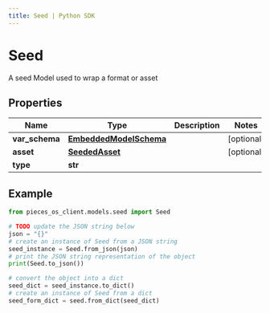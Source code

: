 ```yaml
---
title: Seed | Python SDK
---
```


# Seed

A seed Model used to wrap a format or asset

## Properties

Name | Type | Description | Notes
------------ | ------------- | ------------- | -------------
**var_schema** | [**EmbeddedModelSchema**](EmbeddedModelSchema) |  | [optional] 
**asset** | [**SeededAsset**](SeededAsset) |  | [optional] 
**type** | **str** |  | 

## Example

```python
from pieces_os_client.models.seed import Seed

# TODO update the JSON string below
json = "{}"
# create an instance of Seed from a JSON string
seed_instance = Seed.from_json(json)
# print the JSON string representation of the object
print(Seed.to_json())

# convert the object into a dict
seed_dict = seed_instance.to_dict()
# create an instance of Seed from a dict
seed_form_dict = seed.from_dict(seed_dict)
```


